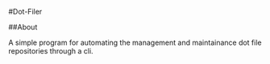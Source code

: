#Dot-Filer

##About

A simple program for automating the management and maintainance dot file repositories through a cli.
